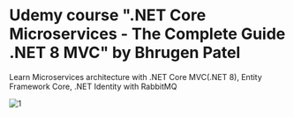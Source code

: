 # Udemy course ".NET Core Microservices - The Complete Guide .NET 8 MVC" by Bhrugen Patel
Learn Microservices architecture with .NET Core MVC(.NET 8), Entity Framework Core, .NET Identity with RabbitMQ

![1](https://github.com/Grizzly-pride/.NET_Core_Microservices/assets/35379801/aebf4561-561a-4751-b204-ad6afedb8b62)
